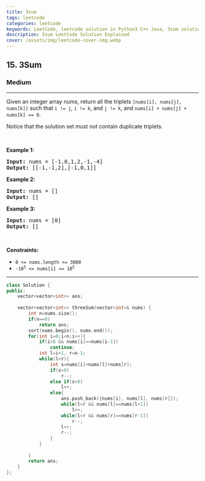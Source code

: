 ```yaml
---
title: 3sum
tags: leetcode
categories: leetcode
keywords: LeetCode, leetcode solution in Python3 C++ Java, 3sum solution
description: 3sum LeetCode Solution Explained
cover: /assets/img/leetcode-cover-img.webp
---
```





<h2>15. 3Sum</h2><h3>Medium</h3><hr><div><p>Given an integer array nums, return all the triplets <code>[nums[i], nums[j], nums[k]]</code> such that <code>i != j</code>, <code>i != k</code>, and <code>j != k</code>, and <code>nums[i] + nums[j] + nums[k] == 0</code>.</p>

<p>Notice that the solution set must not contain duplicate triplets.</p>

<p>&nbsp;</p>
<p><strong>Example 1:</strong></p>
<pre><strong>Input:</strong> nums = [-1,0,1,2,-1,-4]
<strong>Output:</strong> [[-1,-1,2],[-1,0,1]]
</pre><p><strong>Example 2:</strong></p>
<pre><strong>Input:</strong> nums = []
<strong>Output:</strong> []
</pre><p><strong>Example 3:</strong></p>
<pre><strong>Input:</strong> nums = [0]
<strong>Output:</strong> []
</pre>
<p>&nbsp;</p>
<p><strong>Constraints:</strong></p>

<ul>
	<li><code>0 &lt;= nums.length &lt;= 3000</code></li>
	<li><code>-10<sup>5</sup> &lt;= nums[i] &lt;= 10<sup>5</sup></code></li>
</ul>
</div>

---




```cpp
class Solution {
public:
    vector<vector<int>> ans;
    
    vector<vector<int>> threeSum(vector<int>& nums) {
        int n=nums.size();
        if(n==0)
            return ans;
        sort(nums.begin(), nums.end());
        for(int i=0;i<n;i++){
            if(i>0 && nums[i]==nums[i-1])
                continue;
            int l=i+1, r=n-1;
            while(l<r){
                int s=nums[i]+nums[l]+nums[r];
                if(s>0)
                    r--;
                else if(s<0)
                    l++;
                else{
                    ans.push_back({nums[i], nums[l], nums[r]});
                    while(l<r && nums[l]==nums[l+1])
                        l++;
                    while(l<r && nums[r]==nums[r-1])
                        r--;
                    l++;
                    r--;
                }
            }
            
        }
        return ans;
    }
};
```
